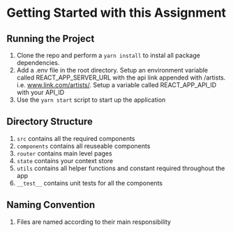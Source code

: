 # Getting Started with this Assignment

## Running the Project

1. Clone the repo and perform a `yarn install` to instal all package dependencies.
2. Add a .env file in the root directory. Setup an environment variable called REACT_APP_SERVER_URL with the api link appended with /artists. i.e. www.link.com/artists/. Setup a variable called REACT_APP_API_ID with your API_ID
3. Use the `yarn start` script to start up the application

## Directory Structure
1. `src` contains all the required components
2. `components` contains all reuseable components
3. `router` contains main level pages
4. `state` contains your context store
5. `utils` contains all helper functions and constant required throughout the app
6. `__test__` contains unit tests for all the components

## Naming Convention

1. Files are named according to their main responsibility

